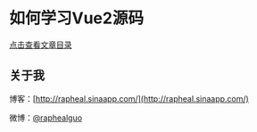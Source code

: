 # 如何学习Vue2源码

[点击查看文章目录](https://github.com/raphealguo/how-to-learn-vue2-blob)


## 关于我

博客：[http://rapheal.sinaapp.com/](http://rapheal.sinaapp.com/)

微博：[@raphealguo](http://weibo.com/p/1005051628949221)